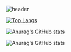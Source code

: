 ![header](https://capsule-render.vercel.app/api?type=cylinder&color=auto&text=Hello%20I'm%choi%jiwon!)

[![Top Langs](https://github-readme-stats.vercel.app/api/top-langs/?username=icefoxand)](https://github.com/anuraghazra/github-readme-stats)

[![Anurag's GitHub stats](https://github-readme-stats.vercel.app/api?username=icefoxand)](https://github.com/anuraghazra/github-readme-stats)

![Anurag's GitHub stats](https://github-readme-stats.vercel.app/api?username=icefoxand&hide=contribs,prs&show_icons=true&theme=tokyonight)
